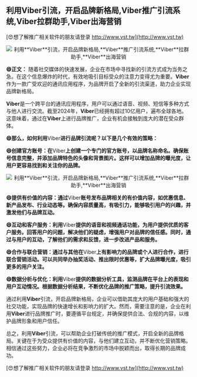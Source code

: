 ## **利用**Viber**引流，开启品牌新格局,**Viber**推广引流系统,**Viber**拉群助手,**Viber**出海营销**

[😍想了解推广相关软件的朋友请登录 http://www.vst.tw](http://www.vst.tw)

 <center><img src="https://vst.tw/MP4/tuiguang/png/1.png" alt="利用**Viber**引流，开启品牌新格局,**Viber**推广引流系统,**Viber**拉群助手,**Viber**出海营销"></center>

**😄正文：**
随着社交媒体的快速发展，企业在市场中寻找新的引流方式成为当务之急。在这个信息爆炸的时代，有效地吸引目标受众的注意力变得尤为重要。**Viber**作为一款广受欢迎的通讯应用程序，为品牌开启了全新的引流渠道，助力企业实现品牌新格局。

**Viber**是一个跨平台的通讯应用程序，用户可以通过语音、视频、短信等多种方式与他人进行交流。截至2024年，**Viber**已经拥有超过10亿用户，遍布全球各地。这意味着，通过在**Viber**上进行品牌推广，企业有机会接触到庞大的潜在受众群体。

**😄那么，如何利用**Viber**进行品牌引流呢？以下是几个有效的策略：**

**😄创建官方账号：在**Viber**上创建一个专门的官方账号，以品牌名称命名。确保账号信息完整，并添加品牌特色的头像和背景图片。这样可以增加品牌的曝光度，让用户更容易找到和关注你的品牌。**

 <center><img src="https://vst.tw/MP4/tuiguang/png/8.png" alt="利用**Viber**引流，开启品牌新格局,**Viber**推广引流系统,**Viber**拉群助手,**Viber**出海营销"></center>

**😄提供有价值的内容：通过**Viber**账号发布品牌相关的有价值内容，如优惠信息、新产品发布、行业动态等。确保内容质量高，有吸引力，能够吸引用户的兴趣，并激发他们与品牌互动。**

**😄互动和客户服务：利用**Viber**提供的语音和视频通话功能，为用户提供优质的客户服务。回答用户的问题，解决他们的疑虑，增强用户对品牌的信任感。同时，通过与用户的互动，了解他们的需求和反馈，进一步改进产品和服务。**

**😄合作与联合营销：通过与其他在**Viber**上有影响力的品牌或个人进行合作，进行联合营销活动。可以共同举办抽奖活动、推出限时优惠等，扩大品牌曝光度，吸引更多的用户关注。**

**😄数据分析与优化：利用**Viber**提供的数据分析工具，监测品牌在平台上的表现和用户互动情况。根据数据分析结果，不断优化品牌的推广策略，提升引流效果。**

通过利用**Viber**引流，开启品牌新格局，企业可以借助其庞大的用户基础和强大的社交功能，实现品牌的快速增长和影响力的扩大。然而，需要注意的是，企业在利用**Viber**进行品牌推广时，要遵循平台规定，并确保提供合法、合规的内容，以维护品牌形象和用户信任。

总之，利用**Viber**引流，可以帮助企业打破传统的推广模式，开启全新的品牌格局。关键在于为受众提供有价值的内容，与他们建立互动，并不断优化营销策略。相信通过这些努力，企业必将在竞争激烈的市场中脱颖而出，取得长期的品牌成功。

[😍想了解推广相关软件的朋友请登录 http://www.vst.tw](http://www.vst.tw)



